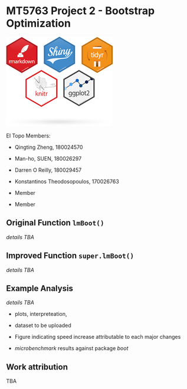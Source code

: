 # MT5763 Project 2 - Bootstrap Optimization

![](https://raw.githubusercontent.com/ladychili/MT5763-Project-2/master/r-packages.png?token=AaldBeYwHauQ1p-x4kRfKTNPYLxc-3Q2ks5b2xckwA%3D%3D)

EI Topo Members:

- Qingting Zheng, 180024570

- Man-ho, SUEN, 180026297

- Darren O Reilly, 180029457

- Konstantinos Theodosopoulos, 170026763

- Member

- Member

## Original Function `lmBoot()`

*details TBA*

## Improved Function `super.lmBoot()`

*details TBA*

## Example Analysis

*details TBA* 

- plots, interpreteation, 

- dataset to be uploaded

- Figure indicating speed increase attributable to each major changes

- *microbenchmark* results against package *boot*

## Work attribution

TBA

